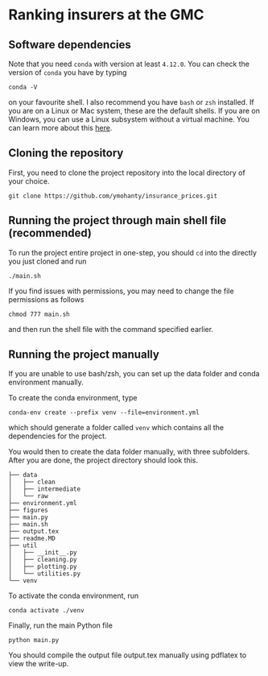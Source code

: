 # Ranking insurers at the GMC

## Software dependencies 
Note that you need `conda` with version at least `4.12.0`. You can check the version of `conda` you have by typing
```
conda -V
```
on your favourite shell. I also recommend you have `bash` or `zsh` installed. If you are on a Linux or Mac system, these are the default shells. If you are on Windows, you can use a Linux subsystem without a virtual machine. You can learn more about this [here](https://learn.microsoft.com/en-us/windows/wsl/install).

## Cloning the repository
First, you need to clone the project repository into the local directory of your choice.

```
git clone https://github.com/ymohanty/insurance_prices.git
```

## Running the project through main shell file (recommended)
To run the project entire project in one-step, you should `cd` into the directly you just cloned and run
```
./main.sh
```
If you find issues with permissions, you may need to change the file permissions as follows
```
chmod 777 main.sh
```
and then run the shell file with the command specified earlier.

## Running the project manually
If you are unable to use bash/zsh, you can set up the data folder and conda environment manually.

To create the conda environment, type
```
conda-env create --prefix venv --file=environment.yml 
```
which should generate a folder called `venv` which contains all the dependencies for the project.

You would then to create the data folder manually, with three subfolders. After you are done, the project directory should look this.

```
├── data
│   ├── clean
│   ├── intermediate
│   └── raw
├── environment.yml
├── figures
├── main.py
├── main.sh
├── output.tex
├── readme.MD
├── util
│   ├── __init__.py
│   ├── cleaning.py
│   ├── plotting.py
│   └── utilities.py
└── venv
```

To activate the conda environment, run
```
conda activate ./venv
```

Finally, run the main Python file
```
python main.py
```
You should compile the output file output.tex manually using pdflatex to view the write-up.
